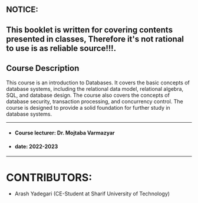 ## NOTICE:

This booklet is written for covering contents presented in classes, Therefore it's not rational to use is as reliable
source!!!.
---
## Course Description

This course is an introduction to Databases. It covers the basic concepts of database systems, including the relational
data model, relational algebra, SQL, and database design. The course also covers the concepts of database security,
transaction processing, and concurrency control. The course is designed to provide a solid foundation for further study
in database systems.

---

- #### **Course lecturer:** Dr. Mojtaba Varmazyar
- #### **date**: 2022-2023

---
# CONTRIBUTORS:
- Arash Yadegari (CE-Student at Sharif University of Technology)


